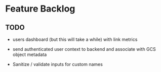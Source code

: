 # Feature Backlog

## TODO

* users dashboard (but this will take a while) with link metrics

* send authenticated user context to backend and associate with GCS object metadata

* Sanitize / validate inputs for custom names

